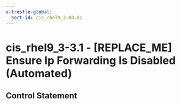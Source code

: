 ```yaml
---
x-trestle-global:
  sort-id: cis_rhel9_3-03.01
---
```


# cis_rhel9_3-3.1 - \[REPLACE_ME\] Ensure Ip Forwarding Is Disabled (Automated)

## Control Statement
